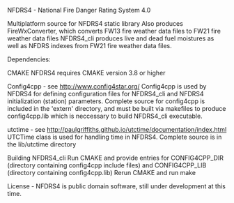 NFDRS4 - National Fire Danger Rating System 4.0

Multiplatform source for NFDRS4 static library
Also produces FireWxConverter, which converts FW13 fire weather data files to FW21 fire weather data files
NFDRS4_cli produces live and dead fuel moistures as well as NFDRS indexes from FW21 fire weather data files.

Dependencies:

CMAKE
 NFDRS4 requires CMAKE version 3.8 or higher

Config4cpp - see http://www.config4star.org/
 Config4cpp is used by NFDRS4 for defining configuration files for NFDRS4_cli and NFDRS4 initialization (station) parameters. 
 Complete source for config4cpp is included in the 'extern' directory, and must be built via makefiles to produce config4cpp.lib which is neccessary to build NFDRS4_cli executable.

utctime - see http://paulgriffiths.github.io/utctime/documentation/index.html
 UTCTime class is used for handling time in NFDRS4. Complete source is in the lib/utctime directory


Building NFDRS4_cli
 Run CMAKE and provide entries for CONFIG4CPP_DIR (directory containing config4cpp include files) and CONFIG4CPP_LIB (directory containing config4cpp.lib)
 Rerun CMAKE and run make

License - NFDRS4 is public domain software, still under development at this time.

